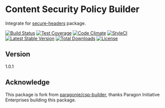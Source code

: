 # Content Security Policy Builder

Integrate for [secure-headers](https://github.com/BePsvPT/secure-headers) package.

[![Build Status](https://travis-ci.org/BePsvPT/csp-builder.svg?branch=master)](https://travis-ci.org/BePsvPT/csp-builder)
[![Test Coverage](https://codeclimate.com/github/BePsvPT/csp-builder/badges/coverage.svg)](https://codeclimate.com/github/BePsvPT/csp-builder/coverage)
[![Code Climate](https://codeclimate.com/github/BePsvPT/csp-builder/badges/gpa.svg)](https://codeclimate.com/github/BePsvPT/csp-builder)
[![StyleCI](https://styleci.io/repos/97476326/shield)](https://styleci.io/repos/97476326)
[![Latest Stable Version](https://poser.pugx.org/bepsvpt/csp-builder/v/stable?format=flat-square)](https://packagist.org/packages/bepsvpt/csp-builder)
[![Total Downloads](https://poser.pugx.org/bepsvpt/csp-builder/downloads?format=flat-square)](https://packagist.org/packages/bepsvpt/csp-builder)
[![License](https://poser.pugx.org/bepsvpt/csp-builder/license?format=flat-square)](https://packagist.org/packages/bepsvpt/csp-builder)

## Version

1.0.1

## Acknowledge

This package is fork from [paragonie/csp-builder](https://github.com/paragonie/csp-builder), thanks Paragon Initiative Enterprises building this package.
